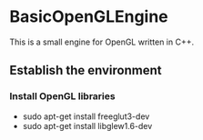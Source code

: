 # BasicOpenGLEngine

This is a small engine for OpenGL written in C++.

## Establish the environment

### Install OpenGL libraries
- sudo apt-get install freeglut3-dev
- sudo apt-get install libglew1.6-dev
